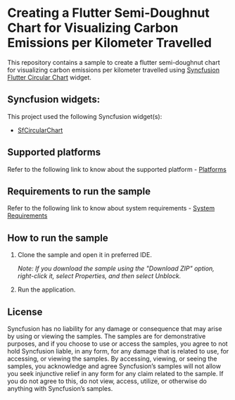 # Creating a Flutter Semi-Doughnut Chart for Visualizing Carbon Emissions per Kilometer Travelled

This repository contains a sample to create a flutter semi-doughnut chart for visualizing carbon emissions per kilometer travelled using [Syncfusion Flutter Circular Chart](https://help.syncfusion.com/flutter/circular-charts/chart-types/doughnut-chart) widget.

## Syncfusion widgets:

This project used the following Syncfusion widget(s):
* [SfCircularChart](https://www.syncfusion.com/flutter-widgets/flutter-charts/chart-types/doughnut-chart)

## Supported platforms

Refer to the following link to know about the supported platform - [Platforms](https://help.syncfusion.com/flutter/system-requirements#supported-platforms)

## Requirements to run the sample

Refer to the following link to know about system requirements - [System Requirements](https://help.syncfusion.com/flutter/system-requirements)

## How to run the sample

1. Clone the sample and open it in preferred IDE.

   *Note: If you download the sample using the "Download ZIP" option, right-click it, select Properties, and then select Unblock.*

2. Run the application.

## License

Syncfusion has no liability for any damage or consequence that may arise by using or viewing the samples. The samples are for demonstrative purposes, and if you choose to use or access the samples, you agree to not hold Syncfusion liable, in any form, for any damage that is related to use, for accessing, or viewing the samples. By accessing, viewing, or seeing the samples, you acknowledge and agree Syncfusion’s samples will not allow you seek injunctive relief in any form for any claim related to the sample. If you do not agree to this, do not view, access, utilize, or otherwise do anything with Syncfusion’s samples.